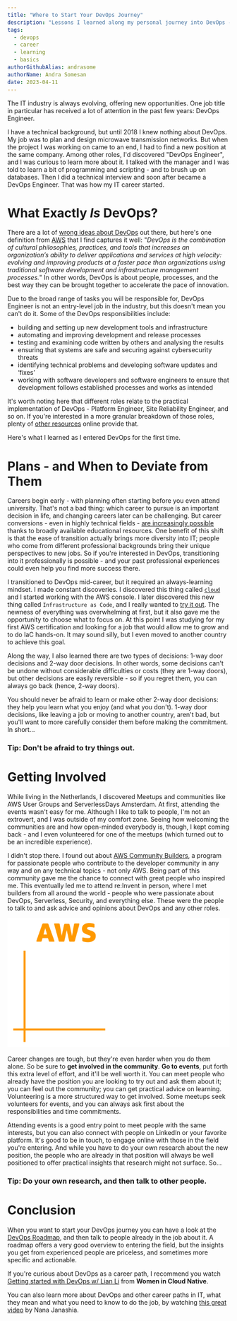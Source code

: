 ```yaml
---
title: "Where to Start Your DevOps Journey"
description: "Lessons I learned along my personal journey into DevOps - and good places to start your own."
tags:
  - devops
  - career
  - learning
  - basics
authorGithubAlias: andrasome
authorName: Andra Somesan
date: 2023-04-11
---
```


The IT industry is always evolving, offering new opportunities. One job title in particular has received a lot of attention in the past few years: DevOps Engineer.

I have a technical background, but until 2018 I knew nothing about DevOps. My job was to plan and design microwave transmission networks. But when the project I was working on came to an end, I had to find a new position at the same company. Among other roles, I'd discovered "DevOps Engineer", and I was curious to learn more about it. I talked with the manager and I was told to learn a bit of programming and scripting - and to brush up on databases. Then I did a technical interview and soon after became a DevOps Engineer. That was how my IT career started.

# What Exactly _Is_ DevOps?

There are a lot of [wrong ideas about DevOps](https://www.buildon.aws/posts/devops-wrong-answers-only) out there, but here's one definition from [AWS](https://aws.amazon.com/devops/what-is-devops/) that I find captures it well: "*DevOps is the combination of cultural philosophies, practices, and tools that increases an organization’s ability to deliver applications and services at high velocity: evolving and improving products at a faster pace than organizations using traditional software development and infrastructure management processes.*" In other words, DevOps is about people, processes, and the best way they can be brought together to accelerate the pace of innovation.

Due to the broad range of tasks you will be responsible for, DevOps Engineer is not an entry-level job in the industry, but this doesn't mean you can't do it. Some of the DevOps responsibilities include:
 - building and setting up new development tools and infrastructure
 - automating and improving development and release processes
 - testing and examining code written by others and analysing the results
 - ensuring that systems are safe and securing against cybersecurity threats
 - identifying technical problems and developing software updates and ‘fixes’
 - working with software developers and software engineers to ensure that development follows established processes and works as intended

It's worth noting here that different roles relate to the practical implementation of DevOps - Platform Engineer, Site Reliability Engineer, and so on. If you're interested in a more granular breakdown of those roles, plenty of [other resources](https://launchdarkly.com/blog/sre-vs.-platform-engineering-vs.-devops/) online provide that. 

Here's what I learned as I entered DevOps for the first time.

# Plans - and When to Deviate from Them
Careers begin early - with planning often starting before you even attend university. That's not a bad thing: which career to pursue is an important decision in life, and changing careers later can be challenging. But career conversions - even in highly technical fields - [are increasingly possible](https://www.forbes.com/sites/carolinecastrillon/2023/02/26/why-non-linear-career-paths-are-the-future/?sh=74f7d2da13a9) thanks to broadly available educational resources. One benefit of this shift is that the ease of transition actually brings more diversity into IT; people who come from different professional backgrounds bring their unique perspectives to new jobs. So if you're interested in DevOps, transitioning into it professionally is possible - and your past professional experiences could even help you find more success there.

I transitioned to DevOps mid-career, but it required an always-learning mindset. I made constant discoveries. I discovered this thing called [`cloud`](https://www.buildon.aws/posts/what-is-the-cloud) and I started working with the AWS console. I later discovered this new thing called `Infrastructure as Code`, and I really wanted to [try it out](https://www.buildon.aws/tutorials/build-ci-cd-pipeline-iac-cloudformation). The newness of everything was overwhelming at first, but it also gave me the opportunity to choose what to focus on. At this point I was studying for my first AWS certification and looking for a job that would allow me to grow and to do IaC hands-on. It may sound silly, but I even moved to another country to achieve this goal. 

Along the way, I also learned there are two types of decisions: 1-way door decisions and 2-way door decisions. In other words, some decisions can't be undone without considerable difficulties or costs (they are 1-way doors), but other decisions are easily reversible - so if you regret them, you can always go back (hence, 2-way doors).

You should never be afraid to learn or make other 2-way door decisions: they help you learn what you enjoy (and what you don't). 1-way door decisions, like leaving a job or moving to another country, aren't bad, but you'll want to more carefully consider them before making the commitment. In short...

### Tip: Don't be afraid to try things out. 

# Getting Involved
While living in the Netherlands, I discovered Meetups and communities like AWS User Groups and ServerlessDays Amsterdam. At first, attending the events wasn't easy for me. Although I like to talk to people, I'm not an extrovert, and I was outside of my comfort zone. Seeing how welcoming the communities are and how open-minded everybody is, though, I kept coming back - and I even volunteered for one of the meetups (which turned out to be an incredible experience).


I didn't stop there. I found out about [AWS Community Builders](https://aws.amazon.com/developer/community/community-builders/), a program for passionate people who contribute to the developer community in any way and on any technical topics - not only AWS. Being part of this community gave me the chance to connect with great people who inspired me. This eventually led me to attend re:Invent in person, where I met builders from all around the world - people who were passionate about DevOps, Serverless, Security, and everything else. These were the people to talk to and ask advice and opinions about DevOps and any other roles.

![AWS Community Builders](images/cb_logo.png)

Career changes are tough, but they're even harder when you do them alone. So be sure to **get involved in the community**. **Go to events**, put forth this extra level of effort, and it'll be well worth it. You can meet people who already have the position you are looking to try out and ask them about it; you can feel out the community; you can get practical advice on learning. Volunteering is a more structured way to get involved. Some meetups seek volunteers for events, and you can always ask first about the responsibilities and time commitments.

Attending events is a good entry point to meet people with the same interests, but you can also connect with people on LinkedIn or your favorite platform. It's good to be in touch, to engage online with those in the field you're entering. And while you have to do your own research about the new position, the people who are already in that position will always be well positioned to offer practical insights that research might not surface. So...

### Tip: Do your own research, and then talk to other people.

# Conclusion
When you want to start your DevOps journey you can have a look at the [DevOps Roadmap](https://roadmap.sh/devops), and then talk to people already in the job about it. A roadmap offers a very good overview to entering the field, but the insights you get from experienced people are priceless, and sometimes more specific and actionable.

If you're curious about DevOps as a career path, I recommend you watch [Getting started with DevOps w/ Lian Li](https://www.youtube.com/watch?v=fpglhplg-to) from **Women in Cloud Native**.

You can also learn more about DevOps and other career paths in IT, what they mean and what you need to know to do the job, by watching [this great video](https://www.youtube.com/watch?v=XmWkcePhf84&t=1486s) by Nana Janashia.
